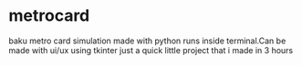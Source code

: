 # metrocard
baku metro card simulation made with python runs inside terminal.Can be made with ui/ux using tkinter just a quick little project that i made in 3 hours
